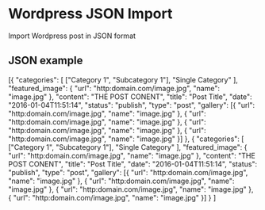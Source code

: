 # Wordpress JSON Import
Import Wordpress post in JSON format 
## JSON example 
[{
		"categories": [
			["Category 1", "Subcategory 1"],
			"Single Category"
		],
		"featured_image": {
			"url": "http:domain.com/image.jpg",
			"name": "image.jpg"
		},
		"content": "THE POST CONENT",
		"title": "Post Title",
		"date": "2016-01-04T11:51:14",
		"status": "publish",
		"type": "post",
		"gallery": [{
			"url": "http:domain.com/image.jpg",
			"name": "image.jpg"
		}, {
			"url": "http:domain.com/image.jpg",
			"name": "image.jpg"
		}, {
			"url": "http:domain.com/image.jpg",
			"name": "image.jpg"
		}, {
			"url": "http:domain.com/image.jpg",
			"name": "image.jpg"
		}]
	},
	{
		"categories": [
			["Category 1", "Subcategory 1"],
			"Single Category"
		],
		"featured_image": {
			"url": "http:domain.com/image.jpg",
			"name": "image.jpg"
		},
		"content": "THE POST CONENT",
		"title": "Post Title",
		"date": "2016-01-04T11:51:14",
		"status": "publish",
		"type": "post",
		"gallery": [{
			"url": "http:domain.com/image.jpg",
			"name": "image.jpg"
		}, {
			"url": "http:domain.com/image.jpg",
			"name": "image.jpg"
		}, {
			"url": "http:domain.com/image.jpg",
			"name": "image.jpg"
		}, {
			"url": "http:domain.com/image.jpg",
			"name": "image.jpg"
		}]
	}
]
